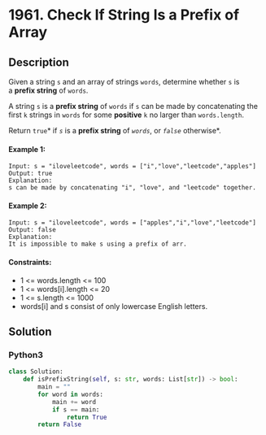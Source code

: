 # 1961. Check If String Is a Prefix of Array


## Description
Given a string `s` and an array of strings `words`, determine whether `s` is a **prefix string** of `words`.

A string `s` is a **prefix string** of `words` if `s` can be made by concatenating the first `k` strings in `words` for some **positive** `k` no larger than `words.length`.

Return `true`* if *`s`* is a **prefix string** of *`words`*, or *`false`* otherwise*.

#### Example 1:
```
Input: s = "iloveleetcode", words = ["i","love","leetcode","apples"]
Output: true
Explanation:
s can be made by concatenating "i", "love", and "leetcode" together.
```

#### Example 2:
```
Input: s = "iloveleetcode", words = ["apples","i","love","leetcode"]
Output: false
Explanation:
It is impossible to make s using a prefix of arr.
```

#### Constraints:
- 1 <= words.length <= 100
- 1 <= words[i].length <= 20
- 1 <= s.length <= 1000
- words[i] and s consist of only lowercase English letters.


## Solution

### Python3
```python
class Solution:
    def isPrefixString(self, s: str, words: List[str]) -> bool:
        main = ""
        for word in words:
            main += word
            if s == main:
                return True
        return False
```
